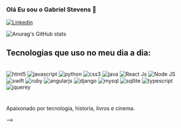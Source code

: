 ### Olá Eu sou o Gabriel Stevens 👋

[![Linkedin](https://img.shields.io/badge/LinkedIn-0077B5?style=for-the-badge&logo=linkedin&logoColor=white)](https://www.linkedin.com/in/marcos-gabriel-739691191/)

![Anurag's GitHub stats](https://github-readme-stats.vercel.app/api?username=sanstevens&theme=midnight-purple&show_icons=true)

## Tecnologias que uso no meu dia a dia:

<div style="display: inline_block"><br/>
    <img align ="center" alt ="html5" src="https://img.shields.io/badge/HTML5-E34F26?style=for-the-badge&logo=html5&logoColor=white"/>
    <img align ="center" alt ="javascript" src="https://img.shields.io/badge/JavaScript-323330?style=for-the-badge&logo=javascript&logoColor=F7DF1E"/>
    <img align ="center" alt ="python" src="https://img.shields.io/badge/Python-14354C?style=for-the-badge&logo=python&logoColor=white"/>
    <img align ="center" alt ="css3" src="https://img.shields.io/badge/CSS3-1572B6?style=for-the-badge&logo=css3&logoColor=white"/>
    <img align ="center" alt ="java" src="https://img.shields.io/badge/Java-ED8B00?style=for-the-badge&logo=openjdk&logoColor=white"/>
    <img align ="center" alt ="React Js" src="https://img.shields.io/badge/React-20232A?style=for-the-badge&logo=react&logoColor=61DAFB"/>
    <img align ="center" alt ="Node JS" src="https://img.shields.io/badge/Node.js-43853D?style=for-the-badge&logo=node.js&logoColor=white"/>
    <img align ="center" alt ="swift" src="https://img.shields.io/badge/Swift-FA7343?style=for-the-badge&logo=swift&logoColor=white"/>
    <img align ="center" alt ="ruby" src="https://img.shields.io/badge/Ruby-CC342D?style=for-the-badge&logo=ruby&logoColor=white"/>
    <img align ="center" alt ="angularjs" src="	https://img.shields.io/badge/AngularJS-E23237?style=for-the-badge&logo=angularjs&logoColor=white"/>
    <img align ="center" alt ="django" src="https://img.shields.io/badge/Django-092E20?style=for-the-badge&logo=django&logoColor=white"/>
    <img align ="center" alt ="mysql" src="https://img.shields.io/badge/MySQL-00000F?style=for-the-badge&logo=mysql&logoColor=white"/>
    <img align ="center" alt ="sqllite" src="https://img.shields.io/badge/SQLite-07405E?style=for-the-badge&logo=sqlite&logoColor=white"/>
    <img align ="center" alt ="typescript" src="https://img.shields.io/badge/TypeScript-007ACC?style=for-the-badge&logo=typescript&logoColor=white"/>
    <img align ="center" alt ="jquerey" src="https://img.shields.io/badge/jQuery-0769AD?style=for-the-badge&logo=jquery&logoColor=white"/>

#

Apaixonado por tecnologia, historia, livros e cinema.

</div>

-->
